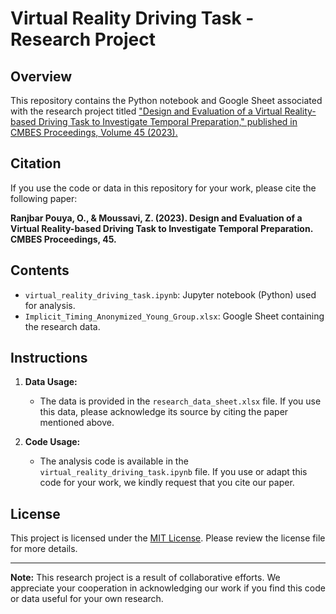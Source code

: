 # Virtual Reality Driving Task - Research Project

## Overview

This repository contains the Python notebook and Google Sheet associated with the research project titled ["Design and Evaluation of a Virtual Reality-based Driving Task to Investigate Temporal Preparation," published in CMBES Proceedings, Volume 45 (2023).](https://proceedings.cmbes.ca/index.php/proceedings/article/view/1008)

## Citation

If you use the code or data in this repository for your work, please cite the following paper:

**Ranjbar Pouya, O., & Moussavi, Z. (2023). Design and Evaluation of a Virtual Reality-based Driving Task to Investigate Temporal Preparation. CMBES Proceedings, 45.**

## Contents

- `virtual_reality_driving_task.ipynb`: Jupyter notebook (Python) used for analysis.
- `Implicit_Timing_Anonymized_Young_Group.xlsx`: Google Sheet containing the research data.

## Instructions

1. **Data Usage:**
   - The data is provided in the `research_data_sheet.xlsx` file. If you use this data, please acknowledge its source by citing the paper mentioned above.

2. **Code Usage:**
   - The analysis code is available in the `virtual_reality_driving_task.ipynb` file. If you use or adapt this code for your work, we kindly request that you cite our paper.

## License

This project is licensed under the [MIT License](LICENSE.md). Please review the license file for more details.

---

**Note:** This research project is a result of collaborative efforts. We appreciate your cooperation in acknowledging our work if you find this code or data useful for your own research.


